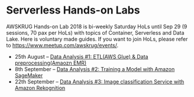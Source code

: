 # Serverless Hands-on Labs
AWSKRUG Hands-on Lab 2018 is bi-weekly Saturday HoLs until Sep 29 (9 sessions, 70 pax per HoLs) with topics of Container, Serverless and Data Lake. Here is voluntary made guides. If you want to join HoLs, please refer to https://www.meetup.com/awskrug/events/.

* 25th August – [Data Analysis #1: ETL(AWS Glue) & Data preprocessing(Amaozn EMR)](./1_DataPreprocessing/)
* 8th  September – [Data Analysis #2: Training a Model with Amazon SageMaker](./2_ModelTraining/)
* 22th September – [Data Analysis #3: Image classification Service with Amazon Rekognition](./3_Rekognition/)
